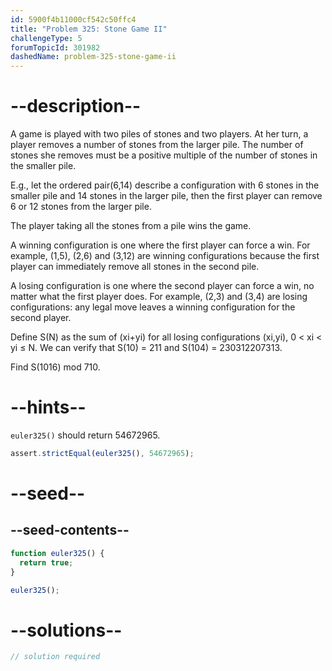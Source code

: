 ```yaml
---
id: 5900f4b11000cf542c50ffc4
title: "Problem 325: Stone Game II"
challengeType: 5
forumTopicId: 301982
dashedName: problem-325-stone-game-ii
---
```


# --description--

A game is played with two piles of stones and two players. At her turn, a player removes a number of stones from the larger pile. The number of stones she removes must be a positive multiple of the number of stones in the smaller pile.

E.g., let the ordered pair(6,14) describe a configuration with 6 stones in the smaller pile and 14 stones in the larger pile, then the first player can remove 6 or 12 stones from the larger pile.

The player taking all the stones from a pile wins the game.

A winning configuration is one where the first player can force a win. For example, (1,5), (2,6) and (3,12) are winning configurations because the first player can immediately remove all stones in the second pile.

A losing configuration is one where the second player can force a win, no matter what the first player does. For example, (2,3) and (3,4) are losing configurations: any legal move leaves a winning configuration for the second player.

Define S(N) as the sum of (xi+yi) for all losing configurations (xi,yi), 0 &lt; xi &lt; yi ≤ N. We can verify that S(10) = 211 and S(104) = 230312207313.

Find S(1016) mod 710.

# --hints--

`euler325()` should return 54672965.

```js
assert.strictEqual(euler325(), 54672965);
```

# --seed--

## --seed-contents--

```js
function euler325() {
  return true;
}

euler325();
```

# --solutions--

```js
// solution required
```
